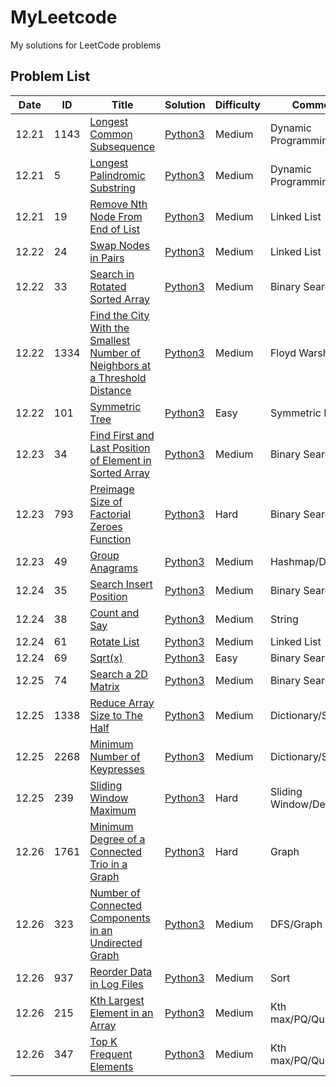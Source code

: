 # MyLeetcode


My solutions for LeetCode problems

## Problem List

| Date  | ID   | Title                                                                                                                                                                                    | Solution                  | Difficulty | Comments             |
|-------|------|------------------------------------------------------------------------------------------------------------------------------------------------------------------------------------------|---------------------------|------------|----------------------|
| 12.21 | 1143 | [Longest Common Subsequence](https://leetcode.com/problems/longest-common-subsequence)                                                                                                   | [Python3](./1143/1143.py) | Medium     | Dynamic Programming  |
| 12.21 | 5    | [Longest Palindromic Substring](https://leetcode.com/problems/longest-palindromic-substring)                                                                                             | [Python3](./5/5.py)       | Medium     | Dynamic Programming  |
| 12.21 | 19   | [Remove Nth Node From End of List](https://leetcode.com/problems/remove-nth-node-from-end-of-list)                                                                                       | [Python3](./19/19.py)     | Medium     | Linked List          |
| 12.22 | 24   | [Swap Nodes in Pairs](https://leetcode.com/problems/swap-nodes-in-pairs)                                                                                                                 | [Python3](./24/24.py)     | Medium     | Linked List          |
| 12.22 | 33   | [Search in Rotated Sorted Array](https://leetcode.com/problems/search-in-rotated-sorted-array)                                                                                           | [Python3](./33/33.py)     | Medium     | Binary Search        |
| 12.22 | 1334 | [Find the City With the Smallest Number of Neighbors at a Threshold Distance](https://leetcode.com/problems/find-the-city-with-the-smallest-number-of-neighbors-at-a-threshold-distance) | [Python3](./1334/1334.py) | Medium     | Floyd Warshall       |
| 12.22 | 101  | [Symmetric Tree](https://leetcode.com/problems/symmetric-tree)                                                                                                                           | [Python3](./101/101.py)   | Easy       | Symmetric DFS        |
| 12.23 | 34   | [Find First and Last Position of Element in Sorted Array](https://leetcode.com/problems/find-first-and-last-position-of-element-in-sorted-array)                                         | [Python3](./34/34.py)     | Medium     | Binary Search        |
| 12.23 | 793  | [Preimage Size of Factorial Zeroes Function](https://leetcode.com/problems/preimage-size-of-factorial-zeroes-function)                                                                   | [Python3](./793/793.py)   | Hard       | Binary Search        |
| 12.23 | 49   | [Group Anagrams](https://leetcode.com/problems/group-anagrams)                                                                                                                           | [Python3](./49/49.py)     | Medium     | Hashmap/Dictionary   |
| 12.24 | 35   | [Search Insert Position](https://leetcode.com/problems/search-insert-position)                                                                                                           | [Python3](./35/35.py)     | Medium     | Binary Search        |
| 12.24 | 38   | [Count and Say](https://leetcode.com/problems/count-and-say)                                                                                                                             | [Python3](./38/38.py)     | Medium     | String               |
| 12.24 | 61   | [Rotate List](https://leetcode.com/problems/rotate-list)                                                                                                                                 | [Python3](./61/61.py)     | Medium     | Linked List          |
| 12.24 | 69   | [Sqrt(x)](https://leetcode.com/problems/sqrtx)                                                                                                                                           | [Python3](./69/69.py)     | Easy       | Binary Search        |
| 12.25 | 74   | [Search a 2D Matrix](https://leetcode.com/problems/search-a-2d-matrix)                                                                                                                   | [Python3](./74/74.py)     | Medium     | Binary Search        |
| 12.25 | 1338 | [Reduce Array Size to The Half](https://leetcode.com/problems/reduce-array-size-to-the-half)                                                                                             | [Python3](./1338/1338.py) | Medium     | Dictionary/Sort      |
| 12.25 | 2268 | [Minimum Number of Keypresses](https://leetcode.com/problems/minimum-number-of-keypresses)                                                                                               | [Python3](./2268/2268.py) | Medium     | Dictionary/Sort      |
| 12.25 | 239  | [Sliding Window Maximum](https://leetcode.com/problems/sliding-window-maximum)                                                                                                           | [Python3](./239/239.py)   | Hard       | Sliding Window/Deque |
| 12.26 | 1761 | [Minimum Degree of a Connected Trio in a Graph](https://leetcode.com/problems/minimum-degree-of-a-connected-trio-in-a-graph)                                                             | [Python3](./1761/1761.py) | Hard       | Graph                |
| 12.26 | 323  | [Number of Connected Components in an Undirected Graph](https://leetcode.com/problems/number-of-connected-components-in-an-undirected-graph)                                             | [Python3](./323/323.py)   | Medium     | DFS/Graph            |
| 12.26 | 937  | [Reorder Data in Log Files](https://leetcode.com/problems/reorder-data-in-log-files)                                                                                                     | [Python3](./937/937.py)   | Medium     | Sort                 |
| 12.26 | 215  | [Kth Largest Element in an Array](https://leetcode.com/problems/kth-largest-element-in-an-array)                                                                                         | [Python3](./215/215.py)   | Medium     | Kth max/PQ/QuickSort |
| 12.26 | 347  | [Top K Frequent Elements](https://leetcode.com/problems/top-k-frequent-elements)                                                                                                                                                              | [Python3](./347/347.py)   | Medium     |Kth max/PQ/QuickSort|


 